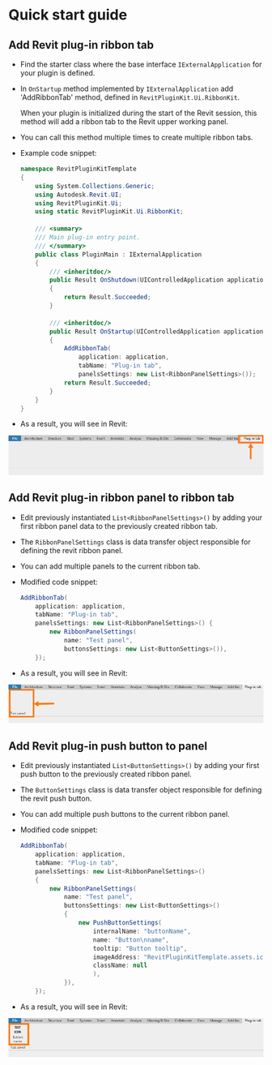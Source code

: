 # Quick start guide

## Add Revit plug-in ribbon tab

* Find the starter class where the base interface `IExternalApplication` for your plugin is defined.

* In `OnStartup` method implemented by `IExternalApplication` add 'AddRibbonTab' method, defined in `RevitPluginKit.Ui.RibbonKit`.

	When your plugin is initialized during the start of the Revit session, this method will add a ribbon tab to the Revit upper working panel.

* You can call this method multiple times to create multiple ribbon tabs.

* Example code snippet:

    ```c#
    namespace RevitPluginKitTemplate
    {
        using System.Collections.Generic;
        using Autodesk.Revit.UI;
        using RevitPluginKit.Ui;
        using static RevitPluginKit.Ui.RibbonKit;

        /// <summary>
        /// Main plug-in entry point.
        /// </summary>
        public class PluginMain : IExternalApplication
        {
            /// <inheritdoc/>
            public Result OnShutdown(UIControlledApplication application)
            {
                return Result.Succeeded;
            }

            /// <inheritdoc/>
            public Result OnStartup(UIControlledApplication application)
            {
                AddRibbonTab(
                    application: application,
                    tabName: "Plug-in tab",
                    panelsSettings: new List<RibbonPanelSettings>());
                return Result.Succeeded;
            }
        }
    }
    ```

* As a result, you will see in Revit:

![](./docs/images/addRibbonTab.PNG)

## Add Revit plug-in ribbon panel to ribbon tab

* Edit previously instantiated `List<RibbonPanelSettings>()` by adding your first ribbon panel data to the previously created ribbon tab.

* The `RibbonPanelSettings` class is data transfer object responsible for defining the revit ribbon panel.

* You can add multiple panels to the current ribbon tab.

* Modified code snippet:

    ```c#
    AddRibbonTab(
        application: application,
        tabName: "Plug-in tab",
        panelsSettings: new List<RibbonPanelSettings>() {
            new RibbonPanelSettings(
                name: "Test panel",
                buttonsSettings: new List<ButtonSettings>()),
        });
    ```

* As a result, you will see in Revit:

![](./docs/images/addRibbonPanel.PNG)

## Add Revit plug-in push button to panel

* Edit previously instantiated `List<ButtonSettings>()` by adding your first push button to the previously created ribbon panel.

* The `ButtonSettings` class is data transfer object responsible for defining the revit push button.

* You can add multiple push buttons to the current ribbon panel.

* Modified code snippet:

    ```c#
    AddRibbonTab(
        application: application,
        tabName: "Plug-in tab",
        panelsSettings: new List<RibbonPanelSettings>()
        {
            new RibbonPanelSettings(
                name: "Test panel",
                buttonsSettings: new List<ButtonSettings>()
                {
                    new PushButtonSettings(
                        internalName: "buttonName",
                        name: "Button\nname",
                        tooltip: "Button tooltip",
                        imageAddress: "RevitPluginKitTemplate.assets.icons.TestIcon.png",
                        className: null
                        ),
                }),
        });
    ```

* As a result, you will see in Revit:

![](./docs/images/addPushButton.PNG)
